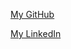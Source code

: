 [My GitHub](https://github.com/jdluhos)

[My LinkedIn](www.linkedin.com/in/jarret-dluhos-592475133)
